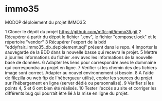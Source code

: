 # immo35
MODOP déploiement du projet IMMO35:

1 Cloner le dépôt du projet https://github.com/m3c-git/immo35.git <!-- Demander le droits d'accès au repo avant, si besoin -->
2 Récupérer à partir du dépot le fichier ".env", le fichier "composer.lock" et le répertoire "vendor"
3 Récupérer l'export de la bdd "eddyfrair_immo35_db_deploiement.sql" présent dans le repo.
4 Importer la sauvegarde de la BDD dans la nouvelle basse qui recevra le projet.
5 Mettre à jour les informations du fichier .env avec les informations de la nouvelle base de données.
6 Adapter les liens pour correspondre avec le dommaine qui correspondra au projet en ligne.
7 Verifier si les chemin des des fichiers image sont correct. Adapter au nouvel environnement si besoin. 
8 A l'aide de filezilla ou web ftp de l'hébergueur utilisé, copier les sources du projet sur l'hébergement en ligne (server dédié ou personnalisé).
9 Vérifier si les points 4, 5 et 6 ont bien été réalisés.
10 Tester l'accès au site et corriger les différents bug qui pourrait être lié à la mise en ligne du projet.
